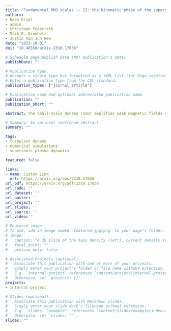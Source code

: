 ```yaml
---
title: "Fundamental MHD scales -- II: the kinematic phase of the supersonic small-scale dynamo"
authors:
- Neco Kriel
- admin
- Christoph Federrath
- Mark R. Krumholz
- Justin Kin Jun Hew
date: "2023-10-01"
doi: "10.48550/arXiv.2310.17036"

# Schedule page publish date (NOT publication's date).
publishDate: ""

# Publication type.
# Accepts a single type but formatted as a YAML list (for Hugo requirements).
# Enter a publication type from the CSL standard.
publication_types: ["journal_article"]

# Publication name and optional abbreviated publication name.
publication: ""
publication_short: ""

abstract: The small-scale dynamo (SSD) amplifies weak magnetic fields exponentially fast via kinetic motions. While there exist well-established theories for SSDs in incompressible flows, many astrophysical SSDs operate in supersonic turbulence. To understand the impact of compressibility on amplified magnetic fields, we perform an extensive set of visco-resistive SSD simulations, covering a wide range of sonic Mach number  M , hydrodynamic Reynolds number Re, and magnetic Prandtl number Pm. We develop robust methods for measuring kinetic and magnetic energy dissipation scales  ℓν  and  ℓη , as well as the scale at which magnetic fields are strongest  ℓp  during the kinematic phase of these simulations. We show that  ℓν/ℓη∼  Pm 1/2  is a universal feature in the kinematic phase of Pm  ≥1  SSDs, regardless of M  or Re, and we confirm earlier predictions that SSDs operating in incompressible plasmas (either M≤1  or Re  <  Re crit≈100 ) concentrate magnetic energy at the smallest scales allowed by magnetic dissipation,  ℓp∼ℓη , and produce fields organised with field strength and field-line curvature inversely correlated. However, we show that these predictions fail for compressible SSDs ( M>1  and Re  >  Re crit ), where shocks concentrate magnetic energy in large-scale, over-dense, coherent structures, with size  ℓp∼(ℓturb/ℓshock)1/3ℓη≫ℓη , where  ℓshock∼M2/[ Re  (M−1)2]  is shock width, and  ℓturb  is the turbulent outer scale; magnetic field-line curvature becomes almost independent of the field strength. We discuss the implications for galaxy mergers and for cosmic-ray transport models in the interstellar medium that are sensitive to field-line curvature statistics.

# Summary. An optional shortened abstract.
summary: ""

tags:
- turbulent dynamo
- numerical simulations
- supersonic plasma dynamics

featured: false

links:
- name: Custom Link
  url: https://arxiv.org/abs/2310.17036
url_pdf: https://arxiv.org/pdf/2310.17036
url_code: ''
url_dataset: ''
url_poster: ''
url_project: ''
url_slides: ''
url_source: ''
url_video: ''

# Featured image
# To use, add an image named `featured.jpg/png` to your page's folder. 
# image:
#   caption: "A 2D slice of the mass density (left), current density (right) and magnetic field (white streamlines)."
#   focal_point: ""
#   preview_only: false

# Associated Projects (optional).
#   Associate this publication with one or more of your projects.
#   Simply enter your project's folder or file name without extension.
#   E.g. `internal-project` references `content/project/internal-project/index.md`.
#   Otherwise, set `projects: []`.
projects:
- internal-project

# Slides (optional).
#   Associate this publication with Markdown slides.
#   Simply enter your slide deck's filename without extension.
#   E.g. `slides: "example"` references `content/slides/example/index.md`.
#   Otherwise, set `slides: ""`.
slides: ""
---
```


<!-- This work is driven by the results in my [previous paper](/publication/conference-paper/) on LLMs.

{{% callout note %}}
Create your slides in Markdown - click the *Slides* button to check out the example.
{{% /callout %}}

Add the publication's **full text** or **supplementary notes** here. You can use rich formatting such as including [code, math, and images](https://docs.hugoblox.com/content/writing-markdown-latex/). -->
